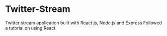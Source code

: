 # Twitter-Stream
Twitter stream application built with React.js, Node.js and Express
Followed a tutorial on using React
